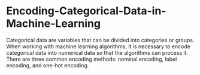# Encoding-Categorical-Data-in-Machine-Learning
Categorical data are variables that can be divided into categories or groups. When working with machine learning algorithms, it is necessary to encode categorical data into numerical data so that the algorithms can process it. There are three common encoding methods: nominal encoding, label encoding, and one-hot encoding.
